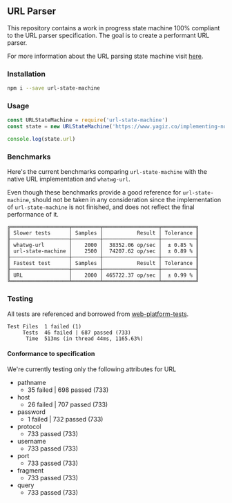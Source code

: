 ## URL Parser

This repository contains a work in progress state machine 100% compliant to the URL parser specification. The goal is to create a performant URL parser.

For more information about the URL parsing state machine visit [here](https://url.spec.whatwg.org/#url-parsing).

### Installation

```bash
npm i --save url-state-machine
```

### Usage

```javascript
const URLStateMachine = require('url-state-machine')
const state = new URLStateMachine('https://www.yagiz.co/implementing-node-js-url-parser-in-webassembly-with-rust/')

console.log(state.url)
```

### Benchmarks

Here's the current benchmarks comparing `url-state-machine` with the native URL implementation and `whatwg-url`. 

Even though these benchmarks provide a good reference for `url-state-machine`, should not be taken in any consideration since the implementation of `url-state-machine` is not finished, and does not reflect the final performance of it.

```
╔═══════════════════╤═════════╤══════════════════╤═══════════╗
║ Slower tests      │ Samples │           Result │ Tolerance ║
╟───────────────────┼─────────┼──────────────────┼───────────╢
║ whatwg-url        │    2000 │  38352.06 op/sec │  ± 0.85 % ║
║ url-state-machine │    2500 │  74207.62 op/sec │  ± 0.89 % ║
╟───────────────────┼─────────┼──────────────────┼───────────╢
║ Fastest test      │ Samples │           Result │ Tolerance ║
╟───────────────────┼─────────┼──────────────────┼───────────╢
║ URL               │    2000 │ 465722.37 op/sec │  ± 0.99 % ║
╚═══════════════════╧═════════╧══════════════════╧═══════════╝
```

### Testing

All tests are referenced and borrowed from [web-platform-tests](https://github.com/web-platform-tests/wpt/blob/master/url/resources/urltestdata.json).

```
Test Files  1 failed (1)
     Tests  46 failed | 687 passed (733)
      Time  513ms (in thread 44ms, 1165.63%)
```

#### Conformance to specification

We're currently testing only the following attributes for URL

- pathname
  - 35 failed | 698 passed (733)
- host
  - 26 failed | 707 passed (733)
- password
  - 1 failed | 732 passed (733)
- protocol
  - 733 passed (733)
- username
  - 733 passed (733)
- port
  - 733 passed (733)
- fragment
  - 733 passed (733)
- query
  - 733 passed (733)
